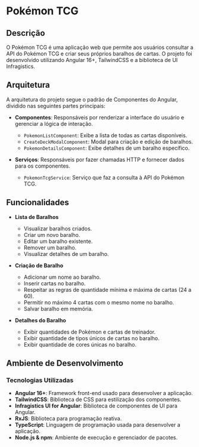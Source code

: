 # Pokémon TCG 

## Descrição

O Pokémon TCG é uma aplicação web que permite aos usuários consultar a API do Pokémon TCG e criar seus próprios baralhos de cartas. O projeto foi desenvolvido utilizando Angular 16+, TailwindCSS e a biblioteca de UI Infragistics.

## Arquitetura

A arquitetura do projeto segue o padrão de Componentes do Angular, dividido nas seguintes partes principais:

- **Componentes**: Responsáveis por renderizar a interface do usuário e gerenciar a lógica de interação.
  - `PokemonListComponent`: Exibe a lista de todas as cartas disponíveis.
  - `CreateDeckModalComponent`: Modal para criação e edição de baralhos.
  - `PokemonDetailsComponent`: Exibe detalhes de um baralho específico.

- **Serviços**: Responsáveis por fazer chamadas HTTP e fornecer dados para os componentes.
  - `PokemonTcgService`: Serviço que faz a consulta à API do Pokémon TCG.

## Funcionalidades

- **Lista de Baralhos**
  - Visualizar baralhos criados.
  - Criar um novo baralho.
  - Editar um baralho existente.
  - Remover um baralho.
  - Visualizar detalhes de um baralho.

- **Criação de Baralho**
  - Adicionar um nome ao baralho.
  - Inserir cartas no baralho.
  - Respeitar as regras de quantidade mínima e máxima de cartas (24 a 60).
  - Permitir no máximo 4 cartas com o mesmo nome no baralho.
  - Salvar baralho em memória.

- **Detalhes do Baralho**
  - Exibir quantidades de Pokémon e cartas de treinador.
  - Exibir quantidade de tipos únicos de cartas no baralho.
  - Exibir quantidade de cores únicas no baralho.

## Ambiente de Desenvolvimento

### Tecnologias Utilizadas

- **Angular 16+**: Framework front-end usado para desenvolver a aplicação.
- **TailwindCSS**: Biblioteca de CSS para estilização dos componentes.
- **Infragistics UI for Angular**: Biblioteca de componentes de UI para Angular.
- **RxJS**: Biblioteca para programação reativa.
- **TypeScript**: Linguagem de programação usada para desenvolver a aplicação.
- **Node.js & npm**: Ambiente de execução e gerenciador de pacotes.
